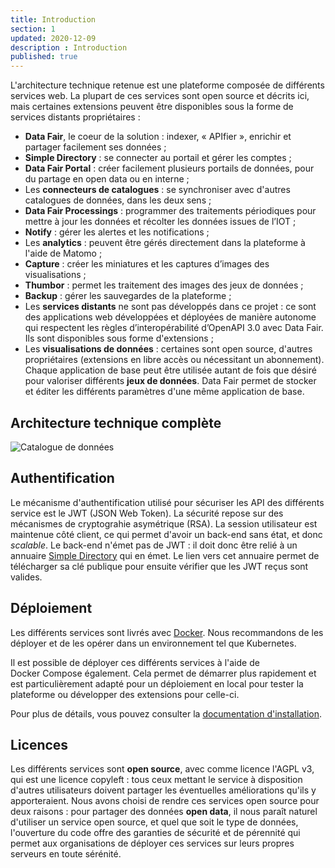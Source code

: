 ```yaml
---
title: Introduction
section: 1
updated: 2020-12-09
description : Introduction
published: true
---
```


L'architecture technique retenue est une plateforme composée de différents services web. La plupart de ces services sont open&nbsp;source et décrits ici, mais certaines extensions peuvent être disponibles sous la forme de services distants propriétaires&nbsp;:

* **Data&nbsp;Fair**, le coeur de la solution&nbsp;: indexer, &laquo;&nbsp;APIfier&nbsp;&raquo;, enrichir et partager facilement ses données&nbsp;;
* **Simple Directory**&nbsp;: se connecter au portail et gérer les comptes&nbsp;;
* **Data&nbsp;Fair Portal**&nbsp;: créer facilement plusieurs portails de données, pour du partage en open&nbsp;data ou en interne&nbsp;;
* Les **connecteurs de catalogues**&nbsp;: se synchroniser avec d'autres catalogues de données, dans les deux sens&nbsp;;
* **Data&nbsp;Fair Processings**&nbsp;: programmer des traitements périodiques pour mettre à jour les données et récolter les données issues de l’IOT&nbsp;;
* **Notify**&nbsp;: gérer les alertes et les notifications&nbsp;;
* Les **analytics**&nbsp;: peuvent être gérés directement dans la plateforme à l'aide de Matomo&nbsp;;
* **Capture**&nbsp;: créer les miniatures et les captures d’images des visualisations&nbsp;;
* **Thumbor**&nbsp;: permet les traitement des images des jeux de données&nbsp;;
* **Backup**&nbsp;: gérer les sauvegardes de la plateforme&nbsp;;
* Les **services distants** ne sont pas développés dans ce projet&nbsp;: ce sont des applications web développées et déployées de manière autonome qui respectent les règles d’interopérabilité d’OpenAPI 3.0 avec Data&nbsp;Fair. Ils sont disponibles sous forme d'extensions&nbsp;;
* Les **visualisations de données**&nbsp;: certaines sont open source, d'autres propriétaires (extensions en libre accès ou nécessitant un abonnement). Chaque application de base peut être utilisée autant de fois que désiré pour valoriser différents **jeux de données**. Data&nbsp;Fair permet de stocker et éditer les différents paramètres d'une même application de base.

## Architecture technique complète

![Catalogue de données](./images/technical-architecture/architecture.jpg)

## Authentification

Le mécanisme d'authentification utilisé pour sécuriser les API des différents service est le JWT (JSON Web Token). La sécurité repose sur des mécanismes de cryptograhie asymétrique (RSA). La session utilisateur est maintenue côté client, ce qui permet d'avoir un back-end sans état, et donc *scalable*. Le back-end n'émet pas de JWT&nbsp;: il doit donc être relié à un annuaire [Simple Directory](https://koumoul-dev.github.io/simple-directory/) qui en émet. Le lien vers cet annuaire permet de télécharger sa clé publique pour ensuite vérifier que les JWT reçus sont valides.


## Déploiement

Les différents services sont livrés avec [Docker](https://www.docker.com/). Nous recommandons de les déployer et de les opérer dans un environnement tel que Kubernetes.

Il est possible de déployer ces différents services à l'aide de Docker&nbsp;Compose également. Cela permet de démarrer plus rapidement et est particulièrement adapté pour un déploiement en local pour tester la plateforme ou développer des extensions pour celle-ci.

Pour plus de détails, vous pouvez consulter la [documentation d'installation](install/install).

## Licences

Les différents services sont **open&nbsp;source**, avec comme licence l'AGPL v3, qui est une licence copyleft&nbsp;: tous ceux mettant le service à disposition d'autres utilisateurs doivent partager les éventuelles améliorations qu'ils y apporteraient. Nous avons choisi de rendre ces services open&nbsp;source pour deux raisons&nbsp;: pour partager des données **open&nbsp;data**, il nous paraît naturel d'utiliser un service open&nbsp;source, et quel que soit le type de données, l'ouverture du code offre des garanties de sécurité et de pérennité qui permet aux organisations de déployer ces services sur leurs propres serveurs en toute sérénité.
